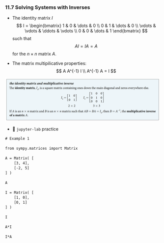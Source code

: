 ### 11.7 Solving Systems with Inverses

- The identity matrix $I$
$$
I = \begin{bmatrix}
1 & 0 & \dots & 0 \\
0 & 1 & \dots & 0 \\
\vdots & \vdots & \ddots & \vdots \\
0 & 0 & \dots & 1
\end{bmatrix}
$$
such that
$$ AI = IA = A $$
for the $n \times n$ matrix $A$.

- The matrix multipilicative properties:
$$ A A^{-1} I \\ A^{-1} A = I  $$

![Summary 1](./ch11-07-sum1.png)


- 🎯 `jupyter-lab` practice

``` 
# Example 1

from sympy.matrices import Matrix

A = Matrix( [ 
    [3, 4],
    [-2, 5]
] )

A

I = Matrix( [ 
    [1, 0],
    [0, 1]
] )

I

A*I

I*A
```